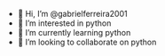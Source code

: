 - 👋 Hi, I’m @gabrielferreira2001
- 👀 I’m interested in python
- 🌱 I’m currently learning python
- 💞️ I’m looking to collaborate on python


<!---
gabrielferreira2001/gabrielferreira2001 is a ✨ special ✨ repository because its `README.md` (this file) appears on your GitHub profile.
You can click the Preview link to take a look at your changes.
--->
